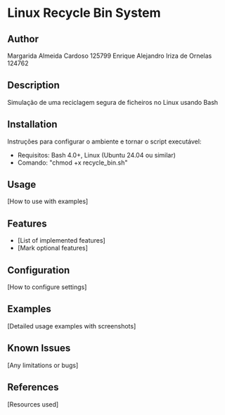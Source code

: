 # Linux Recycle Bin System
## Author
Margarida Almeida Cardoso 125799
Enrique Alejandro Iriza de Ornelas 124762
## Description
Simulação de uma reciclagem segura de ficheiros no Linux usando Bash
## Installation
Instruções para configurar o ambiente e tornar o script executável:
- Requisitos: Bash 4.0+, Linux (Ubuntu 24.04 ou similar)
- Comando: "chmod +x recycle_bin.sh"
## Usage
[How to use with examples]
## Features
- [List of implemented features]
- [Mark optional features]
## Configuration
[How to configure settings]
## Examples
[Detailed usage examples with screenshots]
## Known Issues
[Any limitations or bugs]
## References
[Resources used]